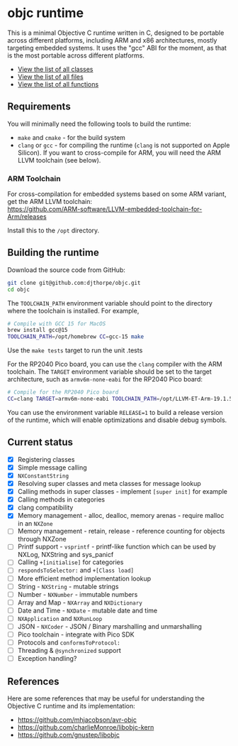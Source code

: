 # objc runtime

This is a minimal Objective C runtime written in C, designed to be portable across different platforms,
including ARM and x86 architectures, mostly targeting embedded systems. It uses the "gcc" ABI for the
moment, as that is the most portable across different platforms.

- [View the list of all classes](annotated.html)
- [View the list of all files](files.html)
- [View the list of all functions](globals_func.html)

## Requirements

You will minimally need the following tools to build the runtime:

- `make` and `cmake` - for the build system
- `clang` or `gcc` - for compiling the runtime (`clang` is not supported on Apple Silicon). If you want
  to cross-compile for ARM, you will need the ARM LLVM toolchain (see below).

### ARM Toolchain

For cross-compilation for embedded systems based on some ARM variant, get the ARM LLVM toolchain:\
<https://github.com/ARM-software/LLVM-embedded-toolchain-for-Arm/releases>

Install this to the `/opt` directory.

## Building the runtime

Download the source code from GitHub:

```bash
git clone git@github.com:djthorpe/objc.git
cd objc
```

The `TOOLCHAIN_PATH` environment variable should point to the directory where the toolchain is installed. For example,

```bash
# Compile with GCC 15 for MacOS
brew install gcc@15
TOOLCHAIN_PATH=/opt/homebrew CC=gcc-15 make
```

Use the `make tests` target to run the unit .tests

For the RP2040 Pico board, you can use the `clang` compiler with the ARM toolchain. The `TARGET` environment variable should be set to the target architecture, such as `armv6m-none-eabi` for the RP2040 Pico board:

```bash
# Compile for the RP2040 Pico board
CC=clang TARGET=armv6m-none-eabi TOOLCHAIN_PATH=/opt/LLVM-ET-Arm-19.1.5-Darwin-universal make 
```

You can use the environment variable `RELEASE=1` to build a release version of the runtime, which will
enable optimizations and disable debug symbols.

## Current status

- [X] Registering classes
- [X] Simple message calling
- [X] `NXConstantString`
- [X] Resolving super classes and meta classes for message lookup
- [X] Calling methods in super classes - implement `[super init]` for example
- [X] Calling methods in categories
- [X] clang compatibility
- [X] Memory management - alloc, dealloc, memory arenas - require malloc in an `NXZone`
- [ ] Memory management - retain, release - reference counting for objects through NXZone
- [ ] Printf support - `vsprintf` - printf-like function which can be used by NXLog, NXString and sys_panicf
- [ ] Calling `+[initialise]` for categories
- [ ] `respondsToSelector:` and `+[Class load]`
- [ ] More efficient method implementation lookup
- [ ] String - `NXString` - mutable strings
- [ ] Number - `NXNumber` - immutable numbers
- [ ] Array and Map - `NXArray` and `NXDictionary`
- [ ] Date and Time - `NXDate` - mutable date and time
- [ ] `NXApplication` and `NXRunLoop`
- [ ] JSON - `NXCoder` - JSON / Binary marshalling and unmarshalling
- [ ] Pico toolchain - integrate with Pico SDK
- [ ] Protocols and `conformsToProtocol:`
- [ ] Threading & `@synchronized` support
- [ ] Exception handling?

## References

Here are some references that may be useful for understanding the Objective C runtime and its implementation:

- <https://github.com/mhjacobson/avr-objc>
- <https://github.com/charlieMonroe/libobjc-kern>
- <https://github.com/gnustep/libobjc>
